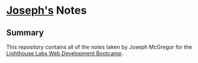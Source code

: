 # [Joseph's](https://github.com/JosephJX) Notes

## Summary 

This repository contains all of the notes taken by Joseph McGregor for the [Lighthouse Labs Web Development Bootcamp](https://www.lighthouselabs.ca/en/web-development-bootcamp).